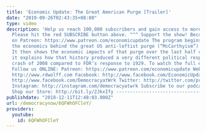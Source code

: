 ```yaml
---
title: 'Economic Update: The Great American Purge [Trailer]'
date: "2019-09-26T02:43:35+08:00"
type: video
description: 'Help us reach 100,000 subscribers and gain access to more studio time!
  Please hit the red SUBSCRIBE button above. ^^^ Support the show! Become an EU patron
  on Patreon: https://www.patreon.com/economicupdate The program begins by explaining
  the economics behind the great US anti-leftist purge (“McCarthyism”) after 1945.
  It then shows the economic impacts of that purge over the last half century. Finally,
  it explains how that history produced a very different political response to the
  crash of 2008 compared to FDR’s response to 1929. To watch the full episode: https://www.youtube.com/watch?v=F2NNxyxc2Ao&t=877s
  Follow us ONLINE: Patreon: https://www.patreon.com/economicupdate Websites: http://www.democracyatwork.info/economicupdate
  http://www.rdwolff.com Facebook: http://www.facebook.com/EconomicUpdate http://www.facebook.com/RichardDWolff
  http://www.facebook.com/DemocracyatWrk Twitter: http://twitter.com/profwolff http://twitter.com/democracyatwrk
  Instagram: http://instagram.com/democracyatwrk Subscribe to our podcast: http://economicupdate.libsyn.com
  Shop our Store: http://bit.ly/2JkxIfy -------------------------------------------------------------------------------'
publishdate: "2018-12-11T12:48:03.000Z"
url: /democracynow/6QFWhOFCleY/
providers:
  youtube:
    id: 6QFWhOFCleY
---
```

